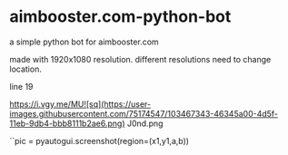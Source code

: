 # aimbooster.com-python-bot
a simple python bot for aimbooster.com

made with 1920x1080 resolution.
different resolutions need to change location.


line 19

https://i.vgy.me/MU![sq](https://user-images.githubusercontent.com/75174547/103467343-46345a00-4d5f-11eb-9db4-bbb8111b2ae6.png)
J0nd.png

``pic = pyautogui.screenshot(region=(x1,y1,a,b))
